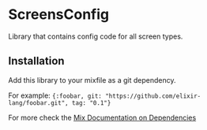 # ScreensConfig

Library that contains config code for all screen types.

## Installation

Add this library to your mixfile as a git dependency.

For example:
```{:foobar, git: "https://github.com/elixir-lang/foobar.git", tag: "0.1"}```

For more check the [Mix Documentation on Dependencies](https://hexdocs.pm/mix/1.12.3/Mix.Tasks.Deps.html)

